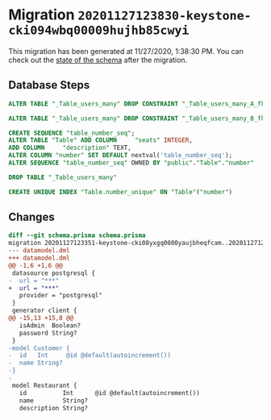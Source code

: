 # Migration `20201127123830-keystone-cki094wbq00009hujhb85cwyi`

This migration has been generated at 11/27/2020, 1:38:30 PM.
You can check out the [state of the schema](./schema.prisma) after the migration.

## Database Steps

```sql
ALTER TABLE "_Table_users_many" DROP CONSTRAINT "_Table_users_many_A_fkey"

ALTER TABLE "_Table_users_many" DROP CONSTRAINT "_Table_users_many_B_fkey"

CREATE SEQUENCE "table_number_seq";
ALTER TABLE "Table" ADD COLUMN     "seats" INTEGER,
ADD COLUMN     "description" TEXT,
ALTER COLUMN "number" SET DEFAULT nextval('table_number_seq');
ALTER SEQUENCE "table_number_seq" OWNED BY "public"."Table"."number"

DROP TABLE "_Table_users_many"

CREATE UNIQUE INDEX "Table.number_unique" ON "Table"("number")
```

## Changes

```diff
diff --git schema.prisma schema.prisma
migration 20201127123351-keystone-cki08yxgq0000yaujbheqfcam..20201127123830-keystone-cki094wbq00009hujhb85cwyi
--- datamodel.dml
+++ datamodel.dml
@@ -1,6 +1,6 @@
 datasource postgresql {
-  url = "***"
+  url = "***"
   provider = "postgresql"
 }
 generator client {
@@ -15,13 +15,8 @@
   isAdmin  Boolean?
   password String?
 }
-model Customer {
-  id   Int     @id @default(autoincrement())
-  name String?
-}
-
 model Restaurant {
   id          Int      @id @default(autoincrement())
   name        String?
   description String?
```


